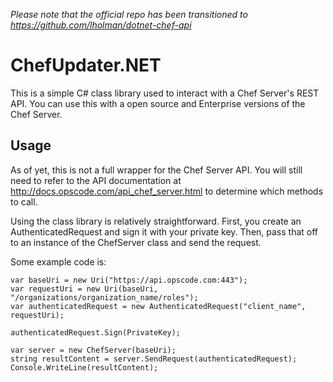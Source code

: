 *Please note that the official repo has been transitioned to https://github.com/lholman/dotnet-chef-api*

# ChefUpdater.NET
This is a simple C# class library used to interact with a Chef Server's REST API. You can use this with a open source and Enterprise versions of the Chef Server.

## Usage
As of yet, this is not a full wrapper for the Chef Server API. You will still need to refer to the API documentation at <http://docs.opscode.com/api_chef_server.html> to determine which methods to call.

Using the class library is relatively straightforward. First, you create an AuthenticatedRequest and sign it with your private key. Then, pass that off to an instance of the ChefServer class and send the request. 

Some example code is:

	var baseUri = new Uri("https://api.opscode.com:443"); 
	var requestUri = new Uri(baseUri, "/organizations/organization_name/roles");
	var authenticatedRequest = new AuthenticatedRequest("client_name", requestUri);

	authenticatedRequest.Sign(PrivateKey);

	var server = new ChefServer(baseUri);
	string resultContent = server.SendRequest(authenticatedRequest);
	Console.WriteLine(resultContent);

